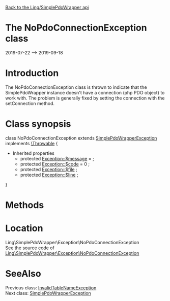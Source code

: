 [Back to the Ling/SimplePdoWrapper api](https://github.com/lingtalfi/SimplePdoWrapper/blob/master/doc/api/Ling/SimplePdoWrapper.md)



The NoPdoConnectionException class
================
2019-07-22 --> 2019-09-18






Introduction
============

The NoPdoConnectionException class is thrown to indicate that the SimplePdoWrapper instance doesn't have
a connection (php PDO object) to work with.
The problem is generally fixed by setting the connection with the setConnection method.



Class synopsis
==============


class <span class="pl-k">NoPdoConnectionException</span> extends [SimplePdoWrapperException](https://github.com/lingtalfi/SimplePdoWrapper/blob/master/doc/api/Ling/SimplePdoWrapper/Exception/SimplePdoWrapperException.md) implements [\Throwable](http://php.net/manual/en/class.throwable.php) {

- Inherited properties
    - protected  [Exception::$message](#property-message) =  ;
    - protected  [Exception::$code](#property-code) = 0 ;
    - protected  [Exception::$file](#property-file) ;
    - protected  [Exception::$line](#property-line) ;

}






Methods
==============






Location
=============
Ling\SimplePdoWrapper\Exception\NoPdoConnectionException<br>
See the source code of [Ling\SimplePdoWrapper\Exception\NoPdoConnectionException](https://github.com/lingtalfi/SimplePdoWrapper/blob/master/Exception/NoPdoConnectionException.php)



SeeAlso
==============
Previous class: [InvalidTableNameException](https://github.com/lingtalfi/SimplePdoWrapper/blob/master/doc/api/Ling/SimplePdoWrapper/Exception/InvalidTableNameException.md)<br>Next class: [SimplePdoWrapperException](https://github.com/lingtalfi/SimplePdoWrapper/blob/master/doc/api/Ling/SimplePdoWrapper/Exception/SimplePdoWrapperException.md)<br>
